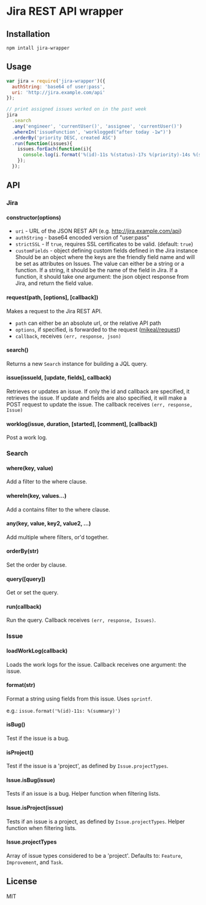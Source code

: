 # Jira REST API wrapper

## Installation

```
npm intall jira-wrapper
```

## Usage

```javascript
var jira = require('jira-wrapper')({
  authString: 'base64 of user:pass',
  uri: 'http://jira.example.com/api'
});

// print assigned issues worked on in the past week
jira
  .search
  .any('engineer', 'currentUser()', 'assignee', 'currentUser()')
  .whereIn('issueFunction', 'worklogged("after today -1w")')
  .orderBy('priority DESC, created ASC')
  .run(function(issues){
    issues.forEach(function(i){
      console.log(i.format('%(id)-11s %(status)-17s %(priority)-14s %(summary)s'));
    });
  });
```

## API

### Jira

#### constructor(options)

- `uri` - URL of the JSON REST API (e.g. http://jira.example.com/api)
- `authString` - base64 encoded version of "user:pass"
- `strictSSL` - If `true`, requires SSL certificates to be valid. (default: `true`)
- `customFields` - object defining custom fields defined in the Jira instance
  Should be an object where the keys are the friendly field name and will be set as
  attributes on Issues. The value can either be a string or a function. If a string,
  it should be the name of the field in Jira. If a function, it should take one
  argument: the json object response from Jira, and return the field value.

#### request(path, [options], [callback])

Makes a request to the Jira REST API.

- `path` can either be an absolute url, or the relative API path
- `options`, if specified, is forwarded to the request ([mikeal/request](mikeal/request))
- `callback`, receives `(err, response, json)`

#### search()

Returns a new `Search` instance for building a JQL query.

#### issue(issueId, [update, fields], callback)

Retrieves or updates an issue. If only the id and callback are specified, it
retrieves the issue. If update and fields are also specified, it will make a
POST request to update the issue. The callback receives `(err, response, Issue)`

#### worklog(issue, duration, [started], [comment], [callback])

Post a work log.

### Search

#### where(key, value)

Add a filter to the where clause.

#### whereIn(key, values...)

Add a contains filter to the where clause.

#### any(key, value, key2, value2, ...)

Add multiple where filters, or'd together.

#### orderBy(str)

Set the order by clause.

#### query([query])

Get or set the query.

#### run(callback)

Run the query. Callback receives `(err, response, Issues)`.

### Issue

#### loadWorkLog(callback)

Loads the work logs for the issue. Callback receives one argument: the issue.

#### format(str)

Format a string using fields from this issue. Uses `sprintf`.

e.g.: `issue.format('%(id)-11s: %(summary)')`

#### isBug()

Test if the issue is a bug.

#### isProject()

Test if the issue is a 'project', as defined by `Issue.projectTypes`.

#### Issue.isBug(issue)

Tests if an issue is a bug. Helper function when filtering lists.

#### Issue.isProject(issue)

Tests if an issue is a project, as defined by `Issue.projectTypes`. Helper function when filtering lists.

#### Issue.projectTypes

Array of issue types considered to be a 'project'. Defaults to: `Feature`, `Improvement`, and `Task`.

## License

MIT